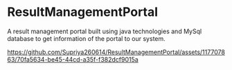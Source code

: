 # ResultManagementPortal
A result management portal built using java technologies and MySql database to get information of the portal to our system.

https://github.com/Supriya260614/ResultManagementPortal/assets/117707863/70fa5634-be45-44cd-a35f-f382dcf9015a
